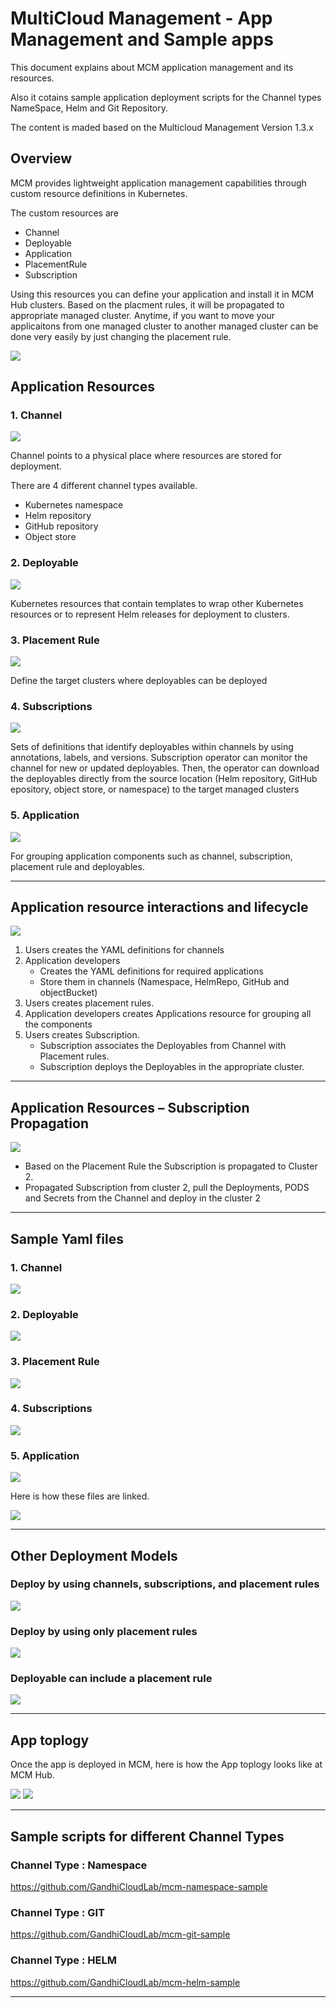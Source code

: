 # MultiCloud Management - App Management and Sample apps

This document explains about MCM application management and its resources.

Also it cotains sample application deployment scripts for the Channel types NameSpace, Helm and Git Repository.

The content is maded based on the Multicloud Management Version 1.3.x

## Overview

MCM provides lightweight application management capabilities through custom resource definitions in Kubernetes.

The custom resources are 
- Channel
- Deployable
- Application
- PlacementRule
- Subscription

Using this resources you can define your application and install it in MCM Hub clusters. Based on the placment rules, it will be propagated to appropriate managed cluster. Anytime, if you want to move your applicaitons from one managed cluster to another managed cluster can be done very easily by just changing the placement rule.

<img src="images/01-cluster.png">


## Application Resources

### 1. Channel

<img src="images/11-application.png">

Channel points to a physical place where resources are stored for deployment.

There are 4 different channel types available.

- Kubernetes namespace 
- Helm repository
- GitHub repository
- Object store

### 2. Deployable

<img src="images/12-deployable.png">

Kubernetes resources that contain templates to wrap other Kubernetes resources or to represent Helm releases for deployment to clusters.

### 3. Placement Rule

<img src="images/13-placementrule.png">

Define the target clusters where deployables can be deployed

### 4. Subscriptions

<img src="images/15-subscription.png">

Sets of definitions that identify deployables within channels by using annotations, labels, and versions.
Subscription operator can monitor the channel for new or updated deployables.
Then, the operator can download the deployables  directly from the source location (Helm repository, GitHub epository, object store, or namespace) to the target managed clusters

### 5. Application

<img src="images/14-channel.png">

For grouping application components such as channel, subscription, placement rule and deployables.

-------------

## Application resource interactions and lifecycle

<img src="images/21-app-resources.png">

1. Users creates the YAML definitions for channels
2. Application developers 
   - Creates the YAML definitions for required applications
   - Store them in channels (Namespace, HelmRepo, GitHub and objectBucket)
3. Users creates placement rules. 
4. Application developers creates Applications resource for grouping all the components
5. Users creates Subscription.
   - Subscription associates the Deployables from Channel with Placement rules.
   - Subscription deploys the Deployables in the appropriate cluster.

-------------

## Application Resources – Subscription Propagation

<img src="images/31-app-subscription.png">

- Based on the Placement Rule the Subscription is propagated to Cluster 2.
- Propagated Subscription from cluster 2, pull the Deployments, PODS and Secrets from the Channel and  deploy in the cluster 2

-------------

## Sample Yaml files

### 1. Channel

<img src="images/42-channel.png">

### 2. Deployable

<img src="images/41-deployable.png">

### 3. Placement Rule

<img src="images/43-placementrule.png">

### 4. Subscriptions

<img src="images/44-subscrption.png">

### 5. Application

<img src="images/45-application.png">


Here is how these files are linked.

<img src="images/46-all.png">


-------------

## Other Deployment Models

### Deploy by using channels, subscriptions, and placement rules

<img src="images/61-type1.png">

### Deploy by using only placement rules

<img src="images/62-type2.png">

### Deployable can include a placement rule

<img src="images/63-type3.png">


-------------

## App toplogy

Once the app is deployed in MCM, here is how the App toplogy looks like at MCM Hub.

<img src="images/71-applications.png">
<img src="images/72-app-toplogy.png">

-------------

## Sample scripts for different Channel Types

### Channel Type : Namespace
https://github.com/GandhiCloudLab/mcm-namespace-sample

### Channel Type : GIT

https://github.com/GandhiCloudLab/mcm-git-sample

### Channel Type : HELM
https://github.com/GandhiCloudLab/mcm-helm-sample

-------------